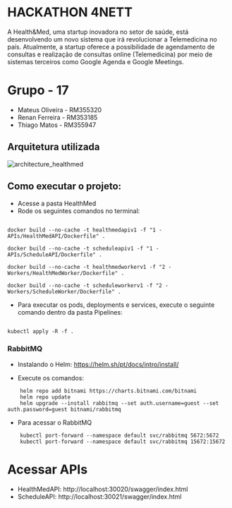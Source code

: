 # HACKATHON 4NETT
A Health&Med, uma startup inovadora no setor de saúde, está desenvolvendo um
novo sistema que irá revolucionar a Telemedicina no país. Atualmente, a startup
oferece a possibilidade de agendamento de consultas e realização de consultas
online (Telemedicina) por meio de sistemas terceiros como Google Agenda e
Google Meetings.

# Grupo - 17
- Mateus Oliveira - RM355320
- Renan Ferreira - RM353185
- Thiago Matos - RM355947

## Arquitetura utilizada

![architecture_healthmed](https://github.com/user-attachments/assets/0a04b3e3-845b-496a-92ea-f379d0c454c6)

## Como executar o projeto:

 - Acesse a pasta HealthMed
 - Rode os seguintes comandos no terminal:
 ```shell

 docker build --no-cache -t healthmedapiv1 -f "1 - APIs/HealthMedAPI/Dockerfile" .

 docker build --no-cache -t scheduleapiv1 -f "1 - APIs/ScheduleAPI/Dockerfile" .

 docker build --no-cache -t healthmedworkerv1 -f "2 - Workers/HealthMedWorker/Dockerfile" .

 docker build --no-cache -t scheduleworkerv1 -f "2 - Workers/ScheduleWorker/Dockerfile" .
 ```

- Para executar os pods, deployments e services, execute o seguinte comando dentro da pasta Pipelines:

```shell

kubectl apply -R -f .

```

### RabbitMQ

- Instalando o Helm: https://helm.sh/pt/docs/intro/install/

- Execute os comandos:
```shell
    helm repo add bitnami https://charts.bitnami.com/bitnami
    helm repo update 
    helm upgrade --install rabbitmq --set auth.username=guest --set auth.password=guest bitnami/rabbitmq
```

- Para acessar o RabbitMQ
```shell
    kubectl port-forward --namespace default svc/rabbitmq 5672:5672
    kubectl port-forward --namespace default svc/rabbitmq 15672:15672
```

# Acessar APIs

- HealthMedAPI: http://localhost:30020/swagger/index.html
- ScheduleAPI: http://localhost:30021/swagger/index.html

